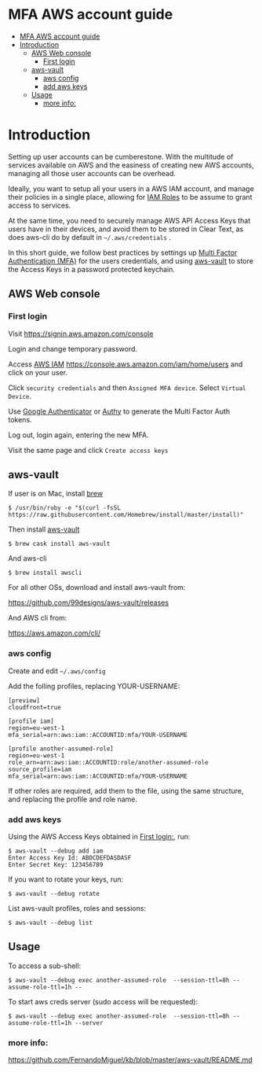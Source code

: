# MFA AWS account guide

<!-- TOC -->

- [MFA AWS account guide](#mfa-aws-account-guide)
- [Introduction](#introduction)
    - [AWS Web console](#aws-web-console)
        - [First login](#first-login)
    - [aws-vault](#aws-vault)
        - [aws config](#aws-config)
        - [add aws keys](#add-aws-keys)
    - [Usage](#usage)
        - [more info:](#more-info)

<!-- /TOC -->

# Introduction

Setting up user accounts can be cumberestone. With the multitude of services available on AWS and the easiness of creating new AWS accounts, managing all those user accounts can be overhead.

Ideally, you want to setup all your users in a AWS IAM account, and manage their policies in a single place, allowing for [IAM Roles](https://github.com/FernandoMiguel/AWS-Trust-CrossAccounts) to be assume to grant access to services.

At the same time, you need to securely manage AWS API Access Keys that users have in their devices, and avoid them to be stored in Clear Text, as does aws-cli do by default in `~/.aws/credentials` .

In this short guide, we follow best practices by settings up [Multi Factor Authentication (MFA)](https://github.com/FernandoMiguel/MFAguide) for the users credentials, and using [aws-vault](#aws-vault) to store the Access Keys in a password protected keychain.


## AWS Web console

### First login

Visit https://signin.aws.amazon.com/console

Login and change temporary password.

Access [AWS IAM](https://console.aws.amazon.com/iam/home/users) https://console.aws.amazon.com/iam/home/users and click on your user.

Click `security credentials` and then `Assigned MFA device`. Select `Virtual Device`.

Use [Google Authenticator](https://support.google.com/accounts/answer/1066447) or [Authy](https://authy.com/download/) to generate the Multi Factor Auth tokens.

Log out, login again, entering the new MFA.

Visit the same page and click `Create access keys`

## aws-vault

If user is on Mac, install [brew](https://brew.sh/)

`$ /usr/bin/ruby -e "$(curl -fsSL https://raw.githubusercontent.com/Homebrew/install/master/install)"`


Then install [aws-vault](https://github.com/99designs/aws-vault)

`$ brew cask install aws-vault`

And aws-cli

`$ brew install awscli`

For all other OSs, download and install aws-vault from:

https://github.com/99designs/aws-vault/releases

And AWS cli from:

https://aws.amazon.com/cli/


### aws config

Create and edit  `~/.aws/config`

Add the folling profiles, replacing YOUR-USERNAME:

```
[preview]
cloudfront=true

[profile iam]
region=eu-west-1
mfa_serial=arn:aws:iam::ACCOUNTID:mfa/YOUR-USERNAME

[profile another-assumed-role]
region=eu-west-1
role_arn=arn:aws:iam::ACCOUNTID:role/another-assumed-role
source_profile=iam
mfa_serial=arn:aws:iam::ACCOUNTID:mfa/YOUR-USERNAME
```

If other roles are required, add them to the file, using the same structure, and replacing the profile and role name.

###  add aws keys 

Using the AWS Access Keys obtained in [First login:](#first-login), run:

```
$ aws-vault --debug add iam
Enter Access Key Id: ABDCDEFDASDASF
Enter Secret Key: 123456789
```

If you want to rotate your keys, run:

`$ aws-vault --debug rotate`

List aws-vault profiles, roles and sessions:

`$ aws-vault --debug list`

## Usage

To access a sub-shell:

`$ aws-vault --debug exec another-assumed-role  --session-ttl=8h --assume-role-ttl=1h --`

To start aws creds server (sudo access will be requested):

`$ aws-vault --debug exec another-assumed-role  --session-ttl=8h --assume-role-ttl=1h --server`


### more info: 

https://github.com/FernandoMiguel/kb/blob/master/aws-vault/README.md
